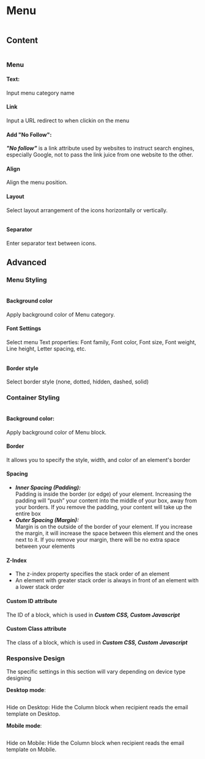 # Menu

<figure><img src="../../../../.gitbook/assets/image (3859).png" alt=""><figcaption></figcaption></figure>

## Content

<figure><img src="../../../../.gitbook/assets/image (3862).png" alt=""><figcaption></figcaption></figure>

### Menu

#### Text: &#x20;

Input menu category name

#### Link

Input a URL redirect to when clickin on the menu

#### Add "No Follow":

_**"No follow"**_ is a link attribute used by websites to instruct search engines, especially Google, not to pass the link juice from one website to the other.

#### Align

Align the menu position.

#### Layout

Select layout arrangement of the icons horizontally or vertically.

<figure><img src="../../../../.gitbook/assets/image (3864).png" alt=""><figcaption></figcaption></figure>

#### Separator

Enter separator text between icons.



## Advanced

### Menu Styling

<figure><img src="../../../../.gitbook/assets/image (3865).png" alt=""><figcaption></figcaption></figure>

#### Background color

Apply background color of Menu category.

#### Font Settings

Select menu Text properties: Font family, Font color, Font size, Font weight, Line height, Letter spacing, etc.

<figure><img src="../../../../.gitbook/assets/image (3866).png" alt=""><figcaption></figcaption></figure>

#### Border style

Select border style (none, dotted, hidden, dashed, solid)

### Container Styling

<figure><img src="../../../../.gitbook/assets/image (3867).png" alt=""><figcaption></figcaption></figure>

#### **Background color:**

Apply background color of Menu block.

#### **Border**

It allows you to specify the style, width, and color of an element's border

#### **Spacing**

* _**Inner Spacing (Padding):**_ \
  Padding is inside the border (or edge) of your element. Increasing the padding will “push” your content into the middle of your box, away from your borders. If you remove the padding, your content will take up the entire box
* _**Outer Spacing (Margin):**_ \
  Margin is on the outside of the border of your element. If you increase the margin, it will increase the space between this element and the ones next to it. If you remove your margin, there will be no extra space between your elements

#### Z-Index

* The z-index property specifies the stack order of an element
* An element with greater stack order is always in front of an element with a lower stack order

#### Custom ID attribute

The ID of a block, which is used in _**Custom CSS, Custom Javascript**_

#### Custom Class attribute

The class of a block, which is used in _**Custom CSS, Custom Javascript**_

### Responsive Design

The specific settings in this section will vary depending on device type designing

**Desktop mode**:

<figure><img src="../../../../.gitbook/assets/image (3868).png" alt=""><figcaption></figcaption></figure>

Hide on Desktop: Hide the Column block when recipient reads the email template on Desktop.

&#x20;

**Mobile mode**:

<figure><img src="../../../../.gitbook/assets/image (3869).png" alt=""><figcaption></figcaption></figure>

Hide on Mobile: Hide the Column block when recipient reads the email template on Mobile.
